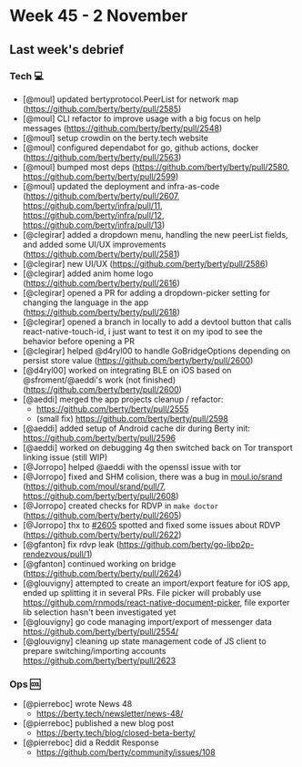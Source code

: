 # Week 45 - 2 November

## Last week's debrief

### Tech :computer:

* [@moul] updated bertyprotocol.PeerList for network map (https://github.com/berty/berty/pull/2585)
* [@moul] CLI refactor to improve usage with a big focus on help messages (https://github.com/berty/berty/pull/2548)
* [@moul] setup crowdin on the berty.tech website
* [@moul] configured dependabot for go, github actions, docker (https://github.com/berty/berty/pull/2563)
* [@moul] bumped most deps (https://github.com/berty/berty/pull/2580, https://github.com/berty/berty/pull/2599)
* [@moul] updated the deployment and infra-as-code (https://github.com/berty/berty/pull/2607, https://github.com/berty/infra/pull/11, https://github.com/berty/infra/pull/12, https://github.com/berty/infra/pull/13)
* [@clegirar] added a dropdown menu, handling the new peerList fields, and added some UI/UX improvements (https://github.com/berty/berty/pull/2581)
* [@clegirar] new UI/UX (https://github.com/berty/berty/pull/2586)
* [@clegirar] added anim home logo (https://github.com/berty/berty/pull/2616)
* [@clegirar] opened a PR for adding a dropdown-picker setting for changing the language in the app (https://github.com/berty/berty/pull/2618)
* [@clegirar] opened a branch in locally to add a devtool button that calls react-native-touch-id, i just want to test it on my ipod to see the behavior before opening a PR
* [@clegirar] helped @d4ryl00 to handle GoBridgeOptions depending on persist store value (https://github.com/berty/berty/pull/2600)
* [@d4ryl00] worked on integrating BLE on iOS based on @sfroment/@aeddi's work (not finished) (https://github.com/berty/berty/pull/2600)
* [@aeddi] merged the app projects cleanup / refactor:
  * https://github.com/berty/berty/pull/2555
  * (small fix) https://github.com/berty/berty/pull/2598
* [@aeddi] added setup of Android cache dir during Berty init: https://github.com/berty/berty/pull/2596
* [@aeddi] worked on debugging 4g then switched back on Tor transport linking issue (still WIP)
* [@Jorropo] helped @aeddi with the openssl issue with tor
* [@Jorropo] fixed and SHM colision, there was a bug in [moul.io/srand](https://github.com/moul/srand) (https://github.com/moul/srand/pull/7, https://github.com/berty/berty/pull/2608)
* [@Jorropo] created checks for RDVP in `make doctor` (https://github.com/berty/berty/pull/2605)
* [@Jorropo] thx to [#2605](https://github.com/berty/berty/pull/2605) spotted and fixed some issues about RDVP (https://github.com/berty/berty/pull/2622)
* [@gfanton] fix rdvp leak (https://github.com/berty/go-libp2p-rendezvous/pull/1)
* [@gfanton] continued working on bridge (https://github.com/berty/berty/pull/2624)
* [@glouvigny] attempted to create an import/export feature for iOS app, ended up splitting it in several PRs. File picker will probably use https://github.com/rnmods/react-native-document-picker, file exporter lib selection hasn't been investigated yet
* [@glouvigny] go code managing import/export of messenger data https://github.com/berty/berty/pull/2554/
* [@glouvigny] cleaning up state management code of JS client to prepare switching/importing accounts https://github.com/berty/berty/pull/2623

### Ops :cool:

* [@pierreboc] wrote News 48
    * https://berty.tech/newsletter/news-48/
* [@pierreboc] published a new blog post
    * https://berty.tech/blog/closed-beta-berty/
* [@pierreboc] did a Reddit Response
    * https://github.com/berty/community/issues/108
